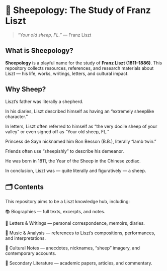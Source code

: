 # 🐑 Sheepology: The Study of Franz Liszt

> *“Your old sheep, FL.”* — Franz Liszt

## What is Sheepology?

**Sheepology** is a playful name for the study of **Franz Liszt (1811–1886)**.
This repository collects resources, references, and research materials about Liszt — his life, works, writings, letters, and cultural impact.

## Why Sheep?

Liszt’s father was literally a shepherd.

In his diaries, Liszt described himself as having an “extremely sheeplike character.”

In letters, Liszt often referred to himself as “the very docile sheep of your valley” or even signed off as “Your old sheep, FL.”

Princess de Sayn nicknamed him Bon Besson (B.B.), literally “lamb twin.”

Friends often use “sheepishly” to describe his demeanor.

He was born in 1811, the Year of the Sheep in the Chinese zodiac.

In conclusion, Liszt was — quite literally and figuratively — a sheep.

## 🗂 Contents

This repository aims to be a Liszt knowledge hub, including:

📚 Biographies — full texts, excerpts, and notes.

📝 Letters & Writings — personal correspondence, memoirs, diaries.

🎼 Music & Analysis — references to Liszt’s compositions, performances, and interpretations.

🐑 Cultural Notes — anecdotes, nicknames, “sheep” imagery, and contemporary accounts.

🔗 Secondary Literature — academic papers, articles, and commentary.
